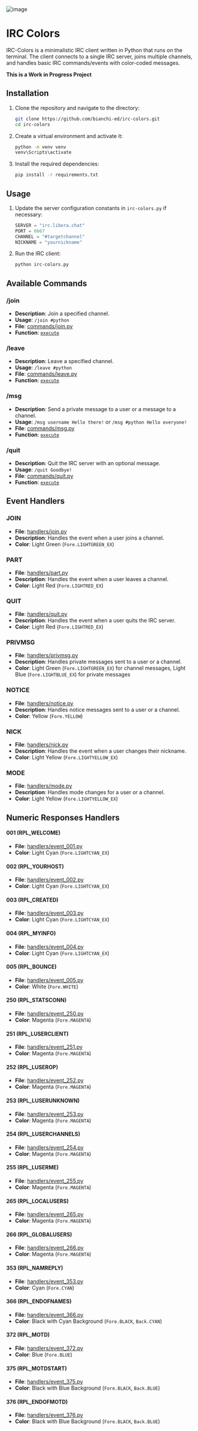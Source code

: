 ![image](https://github.com/user-attachments/assets/ddc6fdf2-5e34-4a63-b49f-0fde344cac5f)

# IRC Colors

IRC-Colors is a minimalistic IRC client written in Python that runs on the terminal. The client connects to a single IRC server, joins multiple channels, and handles basic IRC commands/events with color-coded messages.

**This is a Work in Progress Project**

## Installation

1. Clone the repository and navigate to the directory:
    ```sh
    git clone https://github.com/bianchi-ed/irc-colors.git
    cd irc-colors
    ```

2. Create a virtual environment and activate it:
    ```sh
    python -m venv venv
    venv\Scripts\activate
    ```

3. Install the required dependencies:
    ```sh
    pip install -r requirements.txt
    ```

## Usage

1. Update the server configuration constants in `irc-colors.py` if necessary:
    ```python
    SERVER = "irc.libera.chat"
    PORT = 6667
    CHANNEL = "#targetchannel"
    NICKNAME = "yournickname"
    ```

2. Run the IRC client:
    ```sh
    python irc-colors.py
    ```

## Available Commands

### /join <channel>
- **Description**: Join a specified channel.
- **Usage**: `/join #python`
- **File**: [commands/join.py](commands/join.py)
- **Function**: [`execute`](commands/join.py)

### /leave <channel>
- **Description**: Leave a specified channel.
- **Usage**: `/leave #python`
- **File**: [commands/leave.py](commands/leave.py)
- **Function**: [`execute`](commands/leave.py)

### /msg <target> <message>
- **Description**: Send a private message to a user or a message to a channel.
- **Usage**: `/msg username Hello there!` or `/msg #python Hello everyone!`
- **File**: [commands/msg.py](commands/msg.py)
- **Function**: [`execute`](commands/msg.py)

### /quit <message>
- **Description**: Quit the IRC server with an optional message.
- **Usage**: `/quit Goodbye!`
- **File**: [commands/quit.py](commands/quit.py)
- **Function**: [`execute`](commands/quit.py)

## Event Handlers

### JOIN
- **File**: [handlers/join.py](handlers/join.py)
- **Description**: Handles the event when a user joins a channel.
- **Color**: Light Green (`Fore.LIGHTGREEN_EX`)

### PART
- **File**: [handlers/part.py](handlers/part.py)
- **Description**: Handles the event when a user leaves a channel.
- **Color**: Light Red (`Fore.LIGHTRED_EX`)

### QUIT
- **File**: [handlers/quit.py](handlers/quit.py)
- **Description**: Handles the event when a user quits the IRC server.
- **Color**: Light Red (`Fore.LIGHTRED_EX`)

### PRIVMSG
- **File**: [handlers/privmsg.py](handlers/privmsg.py)
- **Description**: Handles private messages sent to a user or a channel.
- **Color**: Light Green (`Fore.LIGHTGREEN_EX`) for channel messages, Light Blue (`Fore.LIGHTBLUE_EX`) for private messages

### NOTICE
- **File**: [handlers/notice.py](handlers/notice.py)
- **Description**: Handles notice messages sent to a user or a channel.
- **Color**: Yellow (`Fore.YELLOW`)

### NICK
- **File**: [handlers/nick.py](handlers/nick.py)
- **Description**: Handles the event when a user changes their nickname.
- **Color**: Light Yellow (`Fore.LIGHTYELLOW_EX`)

### MODE
- **File**: [handlers/mode.py](handlers/mode.py)
- **Description**: Handles mode changes for a user or a channel.
- **Color**: Light Yellow (`Fore.LIGHTYELLOW_EX`)

## Numeric Responses Handlers

#### 001 (RPL_WELCOME)
- **File**: [handlers/event_001.py](handlers/event_001.py)
- **Color**: Light Cyan (`Fore.LIGHTCYAN_EX`)

#### 002 (RPL_YOURHOST)
- **File**: [handlers/event_002.py](handlers/event_002.py)
- **Color**: Light Cyan (`Fore.LIGHTCYAN_EX`)

#### 003 (RPL_CREATED)
- **File**: [handlers/event_003.py](handlers/event_003.py)
- **Color**: Light Cyan (`Fore.LIGHTCYAN_EX`)

#### 004 (RPL_MYINFO)
- **File**: [handlers/event_004.py](handlers/event_004.py)
- **Color**: Light Cyan (`Fore.LIGHTCYAN_EX`)

#### 005 (RPL_BOUNCE)
- **File**: [handlers/event_005.py](handlers/event_005.py)
- **Color**: White (`Fore.WHITE`)

#### 250 (RPL_STATSCONN)
- **File**: [handlers/event_250.py](handlers/event_250.py)
- **Color**: Magenta (`Fore.MAGENTA`)

#### 251 (RPL_LUSERCLIENT)
- **File**: [handlers/event_251.py](handlers/event_251.py)
- **Color**: Magenta (`Fore.MAGENTA`)

#### 252 (RPL_LUSEROP)
- **File**: [handlers/event_252.py](handlers/event_252.py)
- **Color**: Magenta (`Fore.MAGENTA`)

#### 253 (RPL_LUSERUNKNOWN)
- **File**: [handlers/event_253.py](handlers/event_253.py)
- **Color**: Magenta (`Fore.MAGENTA`)

#### 254 (RPL_LUSERCHANNELS)
- **File**: [handlers/event_254.py](handlers/event_254.py)
- **Color**: Magenta (`Fore.MAGENTA`)

#### 255 (RPL_LUSERME)
- **File**: [handlers/event_255.py](handlers/event_255.py)
- **Color**: Magenta (`Fore.MAGENTA`)

#### 265 (RPL_LOCALUSERS)
- **File**: [handlers/event_265.py](handlers/event_265.py)
- **Color**: Magenta (`Fore.MAGENTA`)

#### 266 (RPL_GLOBALUSERS)
- **File**: [handlers/event_266.py](handlers/event_266.py)
- **Color**: Magenta (`Fore.MAGENTA`)

#### 353 (RPL_NAMREPLY)
- **File**: [handlers/event_353.py](handlers/event_353.py)
- **Color**: Cyan (`Fore.CYAN`)

#### 366 (RPL_ENDOFNAMES)
- **File**: [handlers/event_366.py](handlers/event_366.py)
- **Color**: Black with Cyan Background (`Fore.BLACK`, `Back.CYAN`)

#### 372 (RPL_MOTD)
- **File**: [handlers/event_372.py](handlers/event_372.py)
- **Color**: Blue (`Fore.BLUE`)

#### 375 (RPL_MOTDSTART)
- **File**: [handlers/event_375.py](handlers/event_375.py)
- **Color**: Black with Blue Background (`Fore.BLACK`, `Back.BLUE`)

#### 376 (RPL_ENDOFMOTD)
- **File**: [handlers/event_376.py](handlers/event_376.py)
- **Color**: Black with Blue Background (`Fore.BLACK`, `Back.BLUE`)
